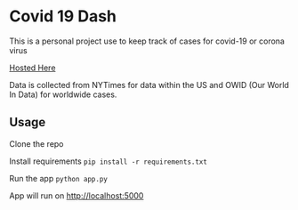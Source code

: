 # Covid 19 Dash

This is a personal project use to keep track of cases for covid-19 or corona virus

[Hosted Here](https://dash-covid-project.herokuapp.com/)

Data is collected from NYTimes for data within the US and OWID (Our World In Data) for worldwide cases.

## Usage

Clone the repo

Install requirements
```pip install -r requirements.txt```

Run the app
```python app.py```

App will run on [http://localhost:5000](http://localhost:5000)


